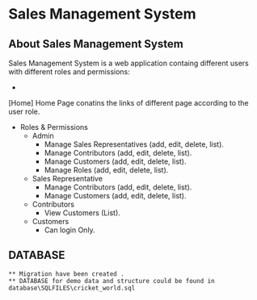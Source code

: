 # Sales Management System

## About Sales Management System

Sales Management System is a web application containg different users with different roles and permissions:

- 

[Home]
Home Page conatins the links of different page according to the user role.
 - Roles & Permissions
	- Admin
		- Manage Sales Representatives (add, edit, delete, list).
		- Manage Contributors (add, edit, delete, list).
		- Manage Customers (add, edit, delete, list).
		- Manage Roles (add, edit, delete, list).
	- Sales Representative
		- Manage Contributors (add, edit, delete, list).
		- Manage Customers (add, edit, delete, list).
	- Contributors
		- View Customers (List).
	- Customers
		- Can login Only.
	
## DATABASE
	** Migration have been created .
	** DATABASE for demo data and structure could be found in database\SQLFILES\cricket_world.sql
	
	
